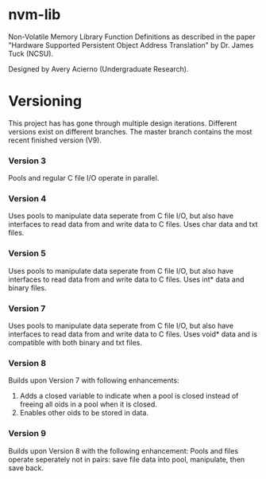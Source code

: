 # nvm-lib
Non-Volatile Memory Library Function Definitions as described in the paper "Hardware Supported Persistent Object Address Translation" by Dr. James Tuck (NCSU).

Designed by Avery Acierno (Undergraduate Research).

# Versioning
This project has has gone through multiple design iterations. Different versions exist on different branches. The master branch contains the most recent finished version (V9).

### Version 3
Pools and regular C file I/O operate in parallel.

### Version 4
Uses pools to manipulate data seperate from C file I/O, but also have interfaces to read data from and write data to C files. Uses char data and txt files.

### Version 5
Uses pools to manipulate data seperate from C file I/O, but also have interfaces to read data from and write data to C files. Uses int* data and binary files.

### Version 7
Uses pools to manipulate data seperate from C file I/O, but also have interfaces to read data from and write data to C files. Uses void* data and is compatible with both binary and txt files.

### Version 8
Builds upon Version 7 with following enhancements:
1. Adds a closed variable to indicate when a pool is closed instead of freeing all oids in a pool when it is closed. 
2. Enables other oids to be stored in data.

### Version 9
Builds upon Version 8 with the following enhancement:
Pools and files operate seperately not in pairs: save file data into pool, manipulate, then save back.
